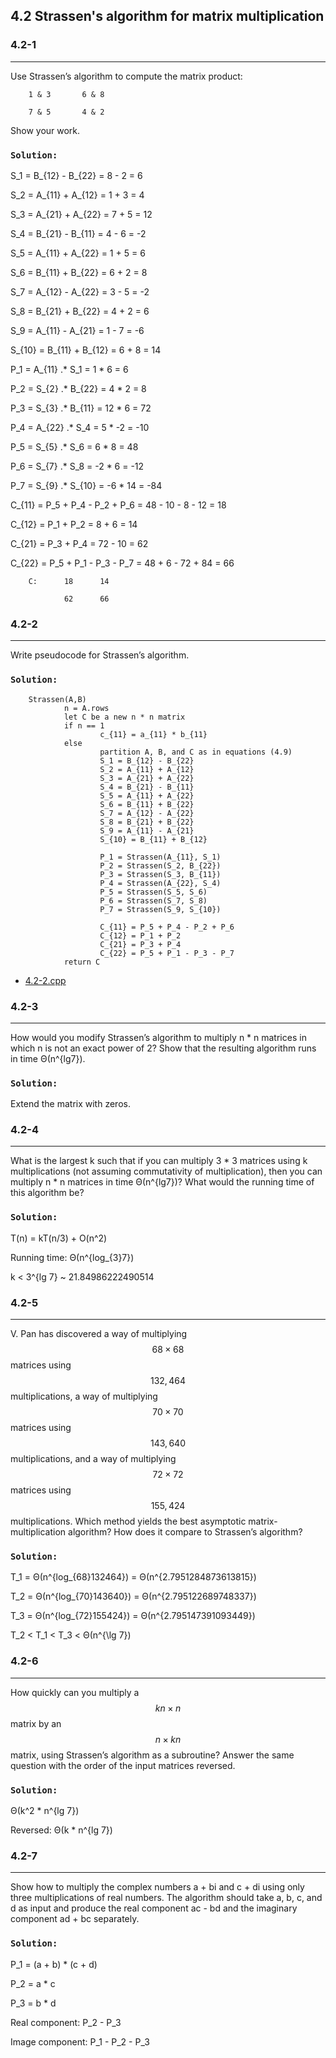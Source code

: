 ## 4.2 Strassen's algorithm for matrix multiplication

### 4.2-1
***
Use Strassen’s algorithm to compute the matrix product:

        1 & 3       6 & 8
        
        7 & 5       4 & 2 
        
Show your work.

### `Solution:`

S_1 = B_{12} - B_{22} = 8 - 2 = 6

S_2 = A_{11} + A_{12} = 1 + 3 = 4

S_3 = A_{21} + A_{22} = 7 + 5 = 12

S_4 = B_{21} - B_{11} = 4 - 6 = -2

S_5 = A_{11} + A_{22} = 1 + 5 = 6

S_6 = B_{11} + B_{22} = 6 + 2 = 8

S_7 = A_{12} - A_{22} = 3 - 5 = -2

S_8 = B_{21} + B_{22} = 4 + 2 = 6

S_9 = A_{11} - A_{21} = 1 - 7 = -6

S_{10} = B_{11} + B_{12} = 6 + 8 = 14

P_1 = A_{11} .* S_1 = 1 * 6 = 6

P_2 = S_{2} .* B_{22} = 4 * 2 = 8

P_3 = S_{3} .* B_{11} = 12 * 6 = 72

P_4 = A_{22} .* S_4 = 5 * -2 = -10

P_5 = S_{5} .* S_6 = 6 * 8 = 48

P_6 = S_{7} .* S_8 = -2 * 6 = -12

P_7 = S_{9} .* S_{10} = -6 * 14 = -84

C_{11} = P_5 + P_4 - P_2 + P_6 = 48 - 10 - 8 - 12 = 18

C_{12} = P_1 + P_2 = 8 + 6 = 14

C_{21} = P_3 + P_4 = 72 - 10 = 62

C_{22} = P_5 + P_1 - P_3 - P_7 = 48 + 6 - 72 + 84 = 66

        C:      18      14
        
                62      66

### 4.2-2
***
Write pseudocode for Strassen’s algorithm.

### `Solution: `
        Strassen(A,B)
                n = A.rows
                let C be a new n * n matrix
                if n == 1
                        c_{11} = a_{11} * b_{11}
                else
                        partition A, B, and C as in equations (4.9)
                        S_1 = B_{12} - B_{22}
                        S_2 = A_{11} + A_{12}
                        S_3 = A_{21} + A_{22}
                        S_4 = B_{21} - B_{11}
                        S_5 = A_{11} + A_{22}
                        S_6 = B_{11} + B_{22}
                        S_7 = A_{12} - A_{22}
                        S_8 = B_{21} + B_{22}
                        S_9 = A_{11} - A_{21}
                        S_{10} = B_{11} + B_{12}
                        
                        P_1 = Strassen(A_{11}, S_1)
                        P_2 = Strassen(S_2, B_{22})
                        P_3 = Strassen(S_3, B_{11})
                        P_4 = Strassen(A_{22}, S_4)
                        P_5 = Strassen(S_5, S_6)
                        P_6 = Strassen(S_7, S_8)
                        P_7 = Strassen(S_9, S_{10})
                        
                        C_{11} = P_5 + P_4 - P_2 + P_6
                        C_{12} = P_1 + P_2
                        C_{21} = P_3 + P_4
                        C_{22} = P_5 + P_1 - P_3 - P_7
                return C
* [4.2-2.cpp](./exercise_code/4.2-2.cpp)

### 4.2-3
***
How would you modify Strassen’s algorithm to multiply n * n matrices in which n is not an exact power of 2? Show that the resulting algorithm runs in time Θ(n^{lg7}).

### `Solution:`
Extend the matrix with zeros.

### 4.2-4
***
What is the largest k such that if you can multiply 3 * 3 matrices using k multiplications (not assuming commutativity of multiplication), then you can multiply n * n matrices in time Θ(n^{lg7})? What would the running time of this algorithm be?

### `Solution:`
T(n) = kT(n/3) + O(n^2)

Running time: Θ(n^{log_{3}7})

k < 3^{lg 7} ~ 21.84986222490514

### 4.2-5
***
V. Pan has discovered a way of multiplying $$68 \times 68$$ matrices using $$132,464$$ multiplications, a way of multiplying $$70 \times 70$$ matrices using $$143,640$$ multiplications, and a way of multiplying $$72 \times 72$$ matrices using $$155,424$$ multiplications. Which method yields the best asymptotic  matrix-multiplication algorithm? How does it compare to Strassen’s algorithm?

### `Solution:`
T_1 = Θ(n^{log_{68}132464}) = Θ(n^{2.7951284873613815})

T_2 = Θ(n^{log_{70}143640}) = Θ(n^{2.795122689748337})

T_3 = Θ(n^{log_{72}155424}) = Θ(n^{2.795147391093449})

T_2 < T_1 < T_3 < Θ(n^{\lg 7})


### 4.2-6
***
How quickly can you multiply a $$kn \times n$$ matrix by an $$n \times kn$$ matrix, using Strassen’s algorithm as a subroutine? Answer the same question with the order of the input matrices reversed.

### `Solution:`
Θ(k^2 * n^{lg 7})

Reversed: Θ(k * n^{lg 7})


### 4.2-7
***
Show how to multiply the complex numbers a + bi and c + di using only three multiplications of real numbers. The algorithm should take a, b, c, and d as input and produce the real component ac - bd and the imaginary component ad + bc separately.

### `Solution:`
P_1 = (a + b) * (c + d)

P_2 = a * c

P_3 = b * d

Real component: P_2 - P_3

Image component: P_1 - P_2 - P_3

